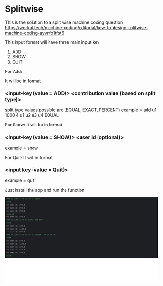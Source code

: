 # Splitwise

This is the solution to a split wise machine coding question
https://workat.tech/machine-coding/editorial/how-to-design-splitwise-machine-coding-ayvnfo1tfst6

This input format will have three main input key

1. ADD
2. SHOW
3. QUIT

For Add:

It will be in format

### <input-key (value = ADD)> <paid-by> <amount> <total contributers> <contribters id> <split type> <contribution value (based on split type)>

split type values possible are (EQUAL, EXACT, PERCENT)
example = add u1 1000 4 u1 u2 u3 u4 EQUAL

For Show:
It will be in format

### <input-key (value = SHOW)> <user id (optional)>

example = show

For Quit:
It will in format

### <input key (value = Quit)>

example = quit

Just install the app and run the function

![img.png](img.png)